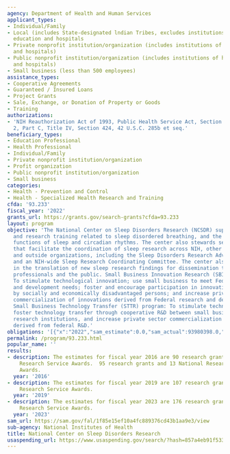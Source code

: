 ```yaml
---
agency: Department of Health and Human Services
applicant_types:
- Individual/Family
- Local (includes State-designated lndian Tribes, excludes institutions of higher
  education and hospitals
- Private nonprofit institution/organization (includes institutions of higher education
  and hospitals)
- Public nonprofit institution/organization (includes institutions of higher education
  and hospitals)
- Small business (less than 500 employees)
assistance_types:
- Cooperative Agreements
- Guaranteed / Insured Loans
- Project Grants
- Sale, Exchange, or Donation of Property or Goods
- Training
authorizations:
- 'NIH Reauthorization Act of 1993, Public Health Service Act, Section 503: Subpart
  2, Part C, Title IV, Section 424, 42 U.S.C. 285b et seq.'
beneficiary_types:
- Education Professional
- Health Professional
- Individual/Family
- Private nonprofit institution/organization
- Profit organization
- Public nonprofit institution/organization
- Small business
categories:
- Health - Prevention and Control
- Health - Specialized Health Research and Training
cfda: '93.233'
fiscal_year: '2022'
grants_url: https://grants.gov/search-grants?cfda=93.233
layout: program
objective: 'The National Center on Sleep Disorders Research (NCSDR) supports research
  and research training related to sleep disordered breathing, and the fundamental
  functions of sleep and circadian rhythms. The center also stewards several forums
  that facilitate the coordination of sleep research across NIH, other federal agencies
  and outside organizations, including the Sleep Disorders Research Advisory Board
  and an NIH-wide Sleep Research Coordinating Committee. The center also participates
  in the translation of new sleep research findings for dissemination to health care
  professionals and the public. Small Business Innovation Research (SBIR) program:
  To stimulate technological innovation; use small business to meet Federal research
  and development needs; foster and encourage participation in innovation and entrepreneurship
  by socially and economically disadvantaged persons; and increase private-sector
  commercialization of innovations derived from Federal research and development funding.
  Small Business Technology Transfer (STTR) program: To stimulate technological innovation;
  foster technology transfer through cooperative R&D between small businesses and
  research institutions, and increase private sector commercialization of innovations
  derived from federal R&D.'
obligations: '[{"x":"2022","sam_estimate":0.0,"sam_actual":93980398.0,"usa_spending_actual":0.0},{"x":"2023","sam_estimate":93202075.0,"sam_actual":0.0,"usa_spending_actual":0.0},{"x":"2024","sam_estimate":93202100.0,"sam_actual":0.0,"usa_spending_actual":0.0}]'
permalink: /program/93.233.html
popular_name: ''
results:
- description: The estimates for fiscal year 2016 are 90 research grants and 11 National
    Research Service Awards.  95 research grants and 13 National Research Service
    Awards.
  year: '2016'
- description: The estimates for fiscal year 2019 are 107 research grants and 23 National
    Research Service Awards.
  year: '2019'
- description: The estimates for fiscal year 2023 are 176 research grants and 25 National
    Research Service Awards.
  year: '2023'
sam_url: https://sam.gov/fal/1f85e15ef10a4fc889376cd43b1aa9e3/view
sub-agency: National Institutes of Health
title: National Center on Sleep Disorders Research
usaspending_url: https://www.usaspending.gov/search/?hash=857a4eb91f533d187538aa59672d362e
---
```

